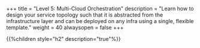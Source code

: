 +++
title = "Level 5: Multi-Cloud Orchestration"
description = "Learn how to design your service topology such that it is abstracted from the infrastructure layer and can be deployed on any infra using a single, flexible template."
weight = 40
alwaysopen = false
+++

{{%children style="h2" description="true"%}}
